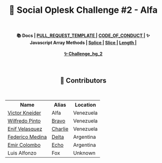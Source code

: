 <h1 align="center"> 🌟 Social Oplesk Challenge #2 - Alfa </h1>
<br>


<h4 align="center">  📚 Docs |  <a href="https://github.com/VKneider/hg_2_alfa/blob/main/docs/PULL_REQUEST_TEMPLATE.md"> PULL_REQUEST_TEMPLATE </a> | <a href="https://github.com/VKneider/hg_2_alfa/blob/main/docs/CODE_OF_CONDUCT.md"> CODE_OF_CONDUCT </a>  | ✨ Javascript Array Methods    | <a href="https://developer.mozilla.org/es/docs/Web/JavaScript/Reference/Global_Objects/Array/splice"> Splice </a> | <a href="https://developer.mozilla.org/es/docs/Web/JavaScript/Reference/Global_Objects/Array/slice"> Slice </a> | <a href="https://developer.mozilla.org/es/docs/Web/JavaScript/Reference/Global_Objects/String/length"> Length </a> |       
 </h4>
<h4 align="center">  <a href="https://github.com/SocialOplesk/hg-2"> ✨ Challenge_hg_2 </a>  </h4>
<br>
<h2 align="center">💫 Contributors </h2>
<br>
<table align="center" >
  <tr>
    <th>Name</th>
    <th>Alias</th>
    <th>Location</th>
  </tr>
  <tr>
    <td><a href="https://github.com/VKneider">Victor Kneider</a></td>
    <td>Alfa</td>
    <td>Venezuela</td>
  </tr>

  <tr>
    <td><a href="https://github.com/wilfredo482">Wilfredo Pinto</a></td>
    <td><a href="https://github.com/wilfredo482/hg_2_bravo">Bravo</a></td>
    <td>Venezuela</td>
  </tr>

  <tr>
    <td><a href="https://github.com/EnifVelasquez">Enif Velasquez</a></td>
    <td><a href="https://github.com/EnifVelasquez/hg_2_charlie">Charlie</a></td>
    <td>Venezuela</td>
  </tr>
  <tr>
    <td><a href="https://github.com/federico98"> Federico Medina </a></td>
    <td><a href="https://github.com/federico98/hg_2_delta"> Delta </a></td>
    <td>Argentina</td>
  </tr>
  <tr>
    <td><a href="https://github.com/E-Columbus">Emir Colombo</a></td>
    <td><a href="https://github.com/E-Columbus/hg_2_echo">Echo</a></td>
    <td>Argentina</td>
  </tr>
   <tr>
    <td>Luis Alfonzo</td>
    <td>Fox</td>
    <td>Unknown</td>
  </tr>
  
 </table>

  
  



